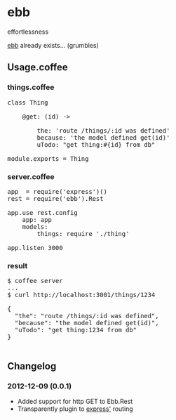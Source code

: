 ebb
===

effortlessness


[ebb](https://npmjs.org/package/ebb) already exists... (grumbles)


Usage.coffee
------------


### things.coffee

<pre>
class Thing

    @get: (id) -> 

        the: 'route /things/:id was defined'
        because: 'the model defined get(id)'
        uTodo: "get thing:#{id} from db"

module.exports = Thing
</pre>


### server.coffee

<pre>
app  = require('express')()
rest = require('ebb').Rest

app.use rest.config
    app: app
    models:
        things: require './thing'

app.listen 3000
</pre>


### result

<pre>
$ coffee server
...
$ curl http://localhost:3001/things/1234

{
  "the": "route /things/:id was defined",
  "because": "the model defined get(id)",
  "uTodo": "get thing:1234 from db"
}

</pre>


Changelog
---------

### 2012-12-09 (0.0.1)

* Added support for http GET to Ebb.Rest
* Transparently plugin to [express'](https://github.com/visionmedia/express) routing

